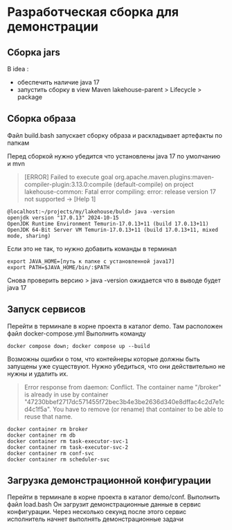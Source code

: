 # Разработческая сборка для демонстрации 
## Сборка  jars
В idea :
- обеспечить наличие java 17
- запустить сборку в view Maven   lakehouse-parent > Lifecycle > package
## Сборка образа
Файл build.bash запускает сборку образа и раскладывает артефакты по папкам


Перед сборкой нужно убедится что установлены java 17 по умолчанию и mvn



> \[ERROR\] Failed to execute goal org.apache.maven.plugins:maven-compiler-plugin:3.13.0:compile (default-compile) on project lakehouse-common: Fatal error compiling: error: release version 17 not supported -> [Help 1]

```
@localhost:~/projects/my/lakehouse/buld> java -version
openjdk version "17.0.13" 2024-10-15
OpenJDK Runtime Environment Temurin-17.0.13+11 (build 17.0.13+11)
OpenJDK 64-Bit Server VM Temurin-17.0.13+11 (build 17.0.13+11, mixed mode, sharing)
```
Если это не так, то нужно добавить команды в терминал

```
export JAVA_HOME=[путь к папке с установленной java17]
export PATH=$JAVA_HOME/bin/:$PATH
```
Снова проверить версию > java -version
ожидается что в выводе будет java 17

## Запуск сервисов
Перейти в терминале в корне проекта в каталог demo. Там расположен файл docker-compose.yml
Выполнить команду

```
docker compose down; docker compose up --build
```

Возможны ошибки о том, что контейнеры которые должны быть запущены уже существуют. Нужно убедиться, что они действительно не нужны и удалить их.

> Error response from daemon: Conflict. The container name "/broker" is already in use by container "47230bbef2717dc571455f72bec3b4e3be2636d340e8dffac4c2d7e1cd4c1f5a". You have to remove (or rename) that container to be able to reuse that name.

``` 
docker container rm broker 
docker container rm db
docker container rm task-executor-svc-1
docker container rm task-executor-svc-2 
docker container rm conf-svc 
docker container rm scheduler-svc 
```

## Загрузка демонстрационной конфигурации
Перейти в терминале в корне проекта в каталог demo/conf.
Выполнить файл load.bash
Он загрузит демонстрационные данные в сервис конфигурации. Через несколько секунд после этого сервис исполнитель начнет выполнять демонстрационные задачи